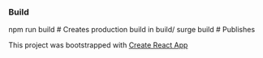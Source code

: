 

### Build
npm run build   # Creates production build in build/
surge build     # Publishes

This project was bootstrapped with [Create React App](https://github.com/facebookincubator/create-react-app)


